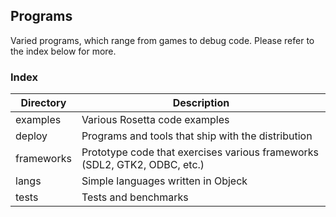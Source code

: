 ## Programs 
Varied programs, which range from games to debug code. Please refer to the index below for more.

### Index
| Directory | Description |
| --- | ----------- |
| examples | Various Rosetta code examples |
| deploy | Programs and tools that ship with the distribution |
| frameworks | Prototype code that exercises various frameworks (SDL2, GTK2, ODBC, etc.) |
| langs | Simple languages written in Objeck |
| tests | Tests and benchmarks |